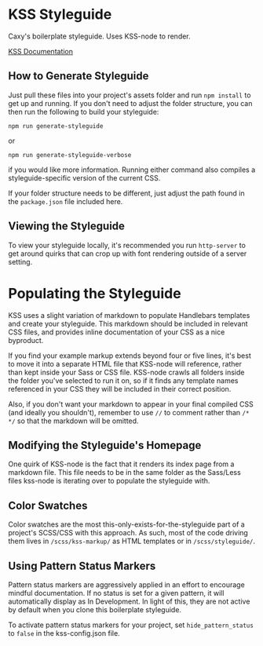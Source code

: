 # KSS Styleguide

Caxy's boilerplate styleguide. Uses KSS-node to render.

[KSS Documentation](http://warpspire.com/kss/)

## How to Generate Styleguide

Just pull these files into your project's assets folder and run `npm install` to get up and running. If you don't need to adjust the folder structure, you can then run the following to build your styleguide:

`npm run generate-styleguide`

or

`npm run generate-styleguide-verbose`

if you would like more information. Running either command also compiles a styleguide-specific version of the current CSS.

If your folder structure needs to be different, just adjust the path found in the `package.json` file included here.

## Viewing the Styleguide

To view your styleguide locally, it's recommended you run `http-server` to get around quirks that can crop up with font rendering outside of a server setting.

# Populating the Styleguide

KSS uses a slight variation of markdown to populate Handlebars templates and create your styleguide. This markdown should be included in relevant CSS files, and provides inline documentation of your CSS as a nice byproduct.

If you find your example markup extends beyond four or five lines, it's best to move it into a separate HTML file that KSS-node will reference, rather than kept inside your Sass or CSS file. KSS-node crawls all folders inside the folder you've selected to run it on, so if it finds any template names referenced in your CSS they will be included in their correct position.

Also, if you don't want your markdown to appear in your final compiled CSS (and ideally you shouldn't), remember to use `//` to comment rather than `/* */` so that the markdown will be omitted.

## Modifying the Styleguide's Homepage

One quirk of KSS-node is the fact that it renders its index page from a markdown file. This file needs to be in the same folder as the Sass/Less files kss-node is iterating over to populate the styleguide with.

## Color Swatches

Color swatches are the most this-only-exists-for-the-styleguide part of a project's SCSS/CSS with this approach. As such, most of the code driving them lives in `/scss/kss-markup/` as HTML templates  or in `/scss/styleguide/`.

## Using Pattern Status Markers

Pattern status markers are aggressively applied in an effort to encourage mindful documentation. If no status is set for a given pattern, it will automatically display as In Development. In light of this, they are not active by default when you clone this boilerplate styleguide.

To activate pattern status markers for your project, set `hide_pattern_status` to `false` in the kss-config.json file.